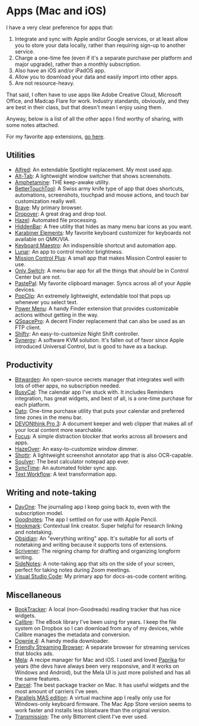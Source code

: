 # Apps (Mac and iOS)

I have a very clear preference for apps that:

1. Integrate and sync with Apple and/or Google services, or at least allow you to store your data locally, rather than requiring sign-up to another service.
2. Charge a one-time fee (even if it's a separate purchase per platform and major upgrade), rather than a monthly subscription.
3. Also have an iOS and/or iPadOS app.
4. Allow you to download your data and easily import into other apps.
5. Are not resource-heavy.

That said, I often have to use apps like Adobe Creative Cloud, Microsoft Office, and Madcap Flare for work. Industry standards, obviously, and they are best in their class, but that doesn't mean I enjoy using them. 

Anyway, below is a list of all the *other* apps I find worthy of sharing, with some notes attached.

For my favorite app extensions, [go here](extensions.md).

## Utilities
* [Alfred](http://alfred.app): An extendable Spotlight replacement. My most used app.
* [Alt-Tab](https://alt-tab-macos.netlify.app/): A lightweight window switcher that shows screenshots.
* [Amphetamine](https://apps.apple.com/us/app/amphetamine/id937984704?mt=12): THE keep-awake utility.
* [BetterTouchTool](https://folivora.ai/): A Swiss army knife type of app that does shortcuts, automations, screenshots, touchpad and mouse actions, and touch bar customization really well.
* [Brave](http://brave.com): My primary browser.
* [Dropover](https://dropoverapp.com/): A great drag and drop tool.
* [Hazel](https://www.noodlesoft.com/): Automated file processing.
* [HiddenBar](https://github.com/dwarvesf/hidden): A free utility that hides as many menu bar icons as you want.
* [Karabiner Elements](https://karabiner-elements.pqrs.org/): My favorite keyboard customizer for keyboards not available on QMK/VIA.
* [Keyboard Maestro](https://www.keyboardmaestro.com/main/): An indispensible shortcut and automation app.
* [Lunar](https://lunar.fyi/): An app to control monitor brightness.
* [Mission Control Plus](https://www.fadel.io/missioncontrolplus): A small app that makes Mission Control easier to use.
* [Only Switch](https://github.com/jacklandrin/OnlySwitch): A menu bar app for all the things that *should* be in Control Center but are not.
* [PastePal](https://onmyway133.com/pastepal/): My favorite clipboard manager. Syncs across all of your Apple devices.
* [PopClip](https://www.popclip.app/): An extremely lightweight, extendable tool that pops up whenever you select text.
* [Power Menu](https://fiplab.com/apps/power-menu-for-mac): A handy Finder extension that provides customizable actions without getting in the way.
* [QSpacePro](https://qspace.awehunt.com/en-us/index.html): A decent Finder replacement that can also be used as an FTP client.
* [Shifty](https://shifty.natethompson.io/en/): An easy-to-customize Night Shift controller.
* [Synergy](https://symless.com/synergy): A software KVM solution. It's fallen out of favor since Apple introduced Universal Control, but is good to have as a backup.

## Productivity
* [Bitwarden](http://bitwarden.com): An open-source secrets manager that integrates well with lots of other apps, no subscription needed.
* [BusyCal](https://www.busymac.com/busycal/): The calendar app I've stuck with. It includes Reminders integration, has great widgets, and best of all, is a one-time purchase for each platform.
* [Dato](https://apps.apple.com/us/app/dato/id1470584107?mt=12): One-time purchase utility that puts your calendar and preferred time zones in the menu bar.
* [DEVONthink Pro 3](http://devontechnologies.com): A document keeper and web clipper that makes all of your local content more searchable.
* [Focus](https://heyfocus.com/): A simple distraction blocker that works across all browsers and apps.
* [HazeOver](https://hazeover.com/): An easy-to-customize window dimmer.
* [Shottr](https://shottr.cc/): A lightweight screenshot annotator app that is also OCR-capable.
* [Soulver](https://soulver.app/): The best calculator notepad app ever.
* [SyncTime](https://desairem.com/wordpress/synctime/): An automated folder sync app.
* [Text Workflow](https://www.gtrigonakis.com/textworkflow): A text transformation app.

## Writing and note-taking
* [DayOne](http://dayoneapp.com): The journaling app I keep going back to, even with the subscription model.
* [Goodnotes](https://www.goodnotes.com/): The app I settled on for use with Apple Pencil.
* [Hookmark](https://hookproductivity.com/): Contextual link creator. Super helpful for research linking and notetaking.
* [Obsidian](https://obsidian.md/): An "everything writing" app. It's suitable for all sorts of notetaking and writing because it supports tons of extensions.
* [Scrivener](https://www.literatureandlatte.com/scrivener/overview): The reigning champ for drafting and organizing longform writing.
* [SideNotes](https://www.apptorium.com/sidenotes): A note-taking app that sits on the side of your screen, perfect for taking notes during Zoom meetings.
* [Visual Studio Code](https://code.visualstudio.com/): My primary app for docs-as-code content writing.

## Miscellaneous
* [BookTracker](https://booktrack.app/): A local (non-Goodreads) reading tracker that has nice widgets.
* [Calibre](https://calibre-ebook.com/): The eBook library I've been using for years. I keep the file system on Dropbox so I can download from any of my devices, while Calibre manages the metadata and conversion.
* [Downie 4](https://software.charliemonroe.net/downie/): A handy media downloader.
* [Friendly Streaming Browser](https://apps.apple.com/na/app/friendly-streaming-browser/id553245401?mt=12): A separate browser for streaming services that blocks ads.
* [Mela](https://mela.recipes/): A recipe manager for Mac and iOS. I used and loved [Paprika](https://www.paprikaapp.com/) for years (the devs have always been very responsive, and it works on Windows and Android), but the Mela UI is just more polished and has all the same features.
* [Parcel](https://parcelapp.net/): The best package tracker on Mac. It has useful widgets and the most amount of carriers I've seen.
* [Parallels MAS edition](https://apps.apple.com/dk/app/parallels-desktop/id1085114709?mt=12): A virtual machine app I really only use for Windows-only keyboard firmware. The Mac App Store version seems to work faster and installs less bloatware than the original version.
* [Transmission](https://transmissionbt.com/): The only Bittorrent client I've ever used.